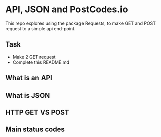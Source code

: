 # API, JSON and PostCodes.io

This repo explores using the package Requests, to make GET and POST request to a simple api end-point.

## Task
- Make 2 GET request
- Complete this README.md

## What is an API

## What is JSON

## HTTP GET VS POST

## Main status codes